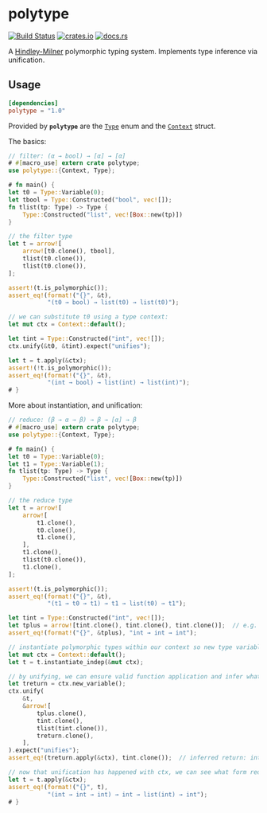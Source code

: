 # polytype

[![Build Status](https://travis-ci.org/lucasem/polytype.svg?branch=master)](https://travis-ci.org/lucasem/polytype)
[![crates.io](https://img.shields.io/crates/v/polytype.svg)](https://crates.io/crates/polytype)
[![docs.rs](https://docs.rs/polytype/badge.svg)](https://docs.rs/polytype)

A [Hindley-Milner](https://wikipedia.org/wiki/Hindley–Milner_type_system) polymorphic typing system.
Implements type inference via unification.

## Usage

```toml
[dependencies]
polytype = "1.0"
```

Provided by **`polytype`** are the
[`Type`](https://docs.rs/polytype/1.0.1/polytype/enum.Type.html) enum and
the [`Context`](https://docs.rs/polytype/1.0.1/polytype/struct.Context.html)
struct.

The basics:

```rust
// filter: (α → bool) → [α] → [α]
# #[macro_use] extern crate polytype;
use polytype::{Context, Type};

# fn main() {
let t0 = Type::Variable(0);
let tbool = Type::Constructed("bool", vec![]);
fn tlist(tp: Type) -> Type {
    Type::Constructed("list", vec![Box::new(tp)])
}

// the filter type
let t = arrow![
    arrow![t0.clone(), tbool],
    tlist(t0.clone()),
    tlist(t0.clone()),
];

assert!(t.is_polymorphic());
assert_eq!(format!("{}", &t),
           "(t0 → bool) → list(t0) → list(t0)");

// we can substitute t0 using a type context:
let mut ctx = Context::default();

let tint = Type::Constructed("int", vec![]);
ctx.unify(&t0, &tint).expect("unifies");

let t = t.apply(&ctx);
assert!(!t.is_polymorphic());
assert_eq!(format!("{}", &t),
           "(int → bool) → list(int) → list(int)");
# }
```

More about instantiation, and unification:

```rust
// reduce: (β → α → β) → β → [α] → β
# #[macro_use] extern crate polytype;
use polytype::{Context, Type};

# fn main() {
let t0 = Type::Variable(0);
let t1 = Type::Variable(1);
fn tlist(tp: Type) -> Type {
    Type::Constructed("list", vec![Box::new(tp)])
}

// the reduce type
let t = arrow![
    arrow![
        t1.clone(),
        t0.clone(),
        t1.clone(),
    ],
    t1.clone(),
    tlist(t0.clone()),
    t1.clone(),
];

assert!(t.is_polymorphic());
assert_eq!(format!("{}", &t),
           "(t1 → t0 → t1) → t1 → list(t0) → t1");

let tint = Type::Constructed("int", vec![]);
let tplus = arrow![tint.clone(), tint.clone(), tint.clone()];  // e.g. add two ints
assert_eq!(format!("{}", &tplus), "int → int → int");

// instantiate polymorphic types within our context so new type variables will be distinct
let mut ctx = Context::default();
let t = t.instantiate_indep(&mut ctx);

// by unifying, we can ensure valid function application and infer what gets returned
let treturn = ctx.new_variable();
ctx.unify(
    &t,
    &arrow![
        tplus.clone(),
        tint.clone(),
        tlist(tint.clone()),
        treturn.clone(),
    ],
).expect("unifies");
assert_eq!(treturn.apply(&ctx), tint.clone());  // inferred return: int

// now that unification has happened with ctx, we can see what form reduce takes
let t = t.apply(&ctx);
assert_eq!(format!("{}", t),
           "(int → int → int) → int → list(int) → int");
# }
```
